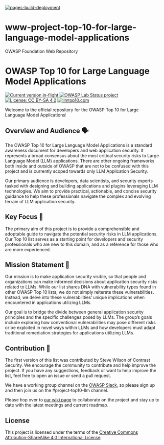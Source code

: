 [![pages-build-deployment](https://github.com/OWASP/www-project-top-10-for-large-language-model-applications/actions/workflows/pages/pages-build-deployment/badge.svg?branch=main)](https://github.com/OWASP/www-project-top-10-for-large-language-model-applications/actions/workflows/pages/pages-build-deployment)

# www-project-top-10-for-large-language-model-applications
OWASP Foundation Web Repository

# OWASP Top 10 for Large Language Model Applications

[![Current version in-flight](https://img.shields.io/badge/current_version-v2.0-purple)](https://www.linkedin.com/posts/wilsonsd_announcing-the-version-2-project-its-time-activity-7157734167244378113-s2v2?utm_source=share&utm_medium=member_ios)
[![OWASP Lab Status project](https://img.shields.io/badge/owasp-labstatus-blue.svg)](https://owasp.org/projects/)
[![License: CC BY-SA 4.0](https://img.shields.io/badge/License-CC%20BY--SA%204.0-lightgrey.svg)](https://creativecommons.org/licenses/by-sa/4.0/)
[![llmtop10.com](https://img.shields.io/badge/officialsite-llmtop10.com-032CFA.svg)](https://llmtop10.com)

Welcome to the official repository for the OWASP Top 10 for Large Language Model Applications!

## Overview and Audience 🗣️

The OWASP Top 10 for Large Language Model Applications is a standard awareness document for developers and web application security. It represents a broad consensus about the most critical security risks to Large Language Model (LLM) applications. There are other ongoing frameworks both inside and outside of OWASP that are not to be confused with this project and is currently scoped towards only LLM Application Security.

Our primary audience is developers, data scientists, and security experts tasked with designing and building applications and plugins leveraging LLM technologies. We aim to provide practical, actionable, and concise security guidance to help these professionals navigate the complex and evolving terrain of LLM application security.

## Key Focus 📖

The primary aim of this project is to provide a comprehensible and adoptable guide to navigate the potential security risks in LLM applications. Our Top 10 list serves as a starting point for developers and security professionals who are new to this domain, and as a reference for those who are more experienced.

## Mission Statement 🚀

Our mission is to make application security visible, so that people and organizations can make informed decisions about application security risks related to LLMs. While our list shares DNA with vulnerability types found in other OWASP Top 10 lists, we do not simply reiterate these vulnerabilities. Instead, we delve into these vulnerabilities’ unique implications when encountered in applications utilizing LLMs.

Our goal is to bridge the divide between general application security principles and the specific challenges posed by LLMs. The group’s goals include exploring how conventional vulnerabilities may pose different risks or be exploited in novel ways within LLMs and how developers must adapt traditional remediation strategies for applications utilizing LLMs.

## Contribution 👋

The first version of this list was contributed by Steve Wilson of Contrast Security.  We encourage the community to contribute and help improve the project. If you have any suggestions, feedback or want to help improve the list, feel free to open an issue or send a pull request.

We have a working group channel on the [OWASP Slack](https://owasp.org/slack/invite), so please sign up and then join us on the #project-top10-llm channel.

Please hop over to [our wiki page](https://github.com/OWASP/www-project-top-10-for-large-language-model-applications/wiki) to collaborate on the project and stay up to date with the latest meetings and current roadmap.

## License

This project is licensed under the terms of the [Creative Commons Attribution-ShareAlike 4.0 International License](https://creativecommons.org/licenses/by-sa/4.0/).